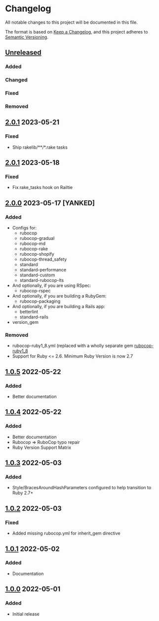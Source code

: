 # Changelog
All notable changes to this project will be documented in this file.

The format is based on [Keep a Changelog](https://keepachangelog.com/en/1.0.0/),
and this project adheres to [Semantic Versioning](https://semver.org/spec/v2.0.0.html).

## [Unreleased]
### Added
### Changed
### Fixed
### Removed

## [2.0.1] 2023-05-21
### Fixed
- Ship rakelib/**/*.rake tasks

## [2.0.1] 2023-05-18
### Fixed
- Fix rake_tasks hook on Railtie

## [2.0.0] 2023-05-17 [YANKED]
### Added
- Configs for:
  - rubocop
  - rubocop-gradual
  - rubocop-md
  - rubocop-rake
  - rubocop-shopify
  - rubocop-thread_safety
  - standard
  - standard-performance
  - standard-custom
  - standard-rubocop-lts
- And optionally, if you are using RSpec:
  - rubocop-rspec
- And optionally, if you are building a RubyGem:
  - rubocop-packaging
- And optionally, if you are building a Rails app:
  - betterlint
  - standard-rails
- version_gem
### Removed
- rubocop-ruby1_8.yml (replaced with a wholly separate gem [rubocop-ruby1_8](https://gitlab.com/rubocop-lts/rubocop-ruby1_8)
- Support for Ruby <= 2.6. Minimum Ruby Version is now 2.7

## [1.0.5] 2022-05-22
### Added
- Better documentation

## [1.0.4] 2022-05-22
### Added
- Better documentation
- Rubocop => RuboCop typo repair
- Ruby Version Support Matrix

## [1.0.3] 2022-05-03
### Added
- Style/BracesAroundHashParameters configured to help transition to Ruby 2.7+

## [1.0.2] 2022-05-03
### Fixed
- Added missing rubocop.yml for inherit_gem directive

## [1.0.1] 2022-05-02
### Added
- Documentation

## [1.0.0] 2022-05-01
### Added
- Initial release

[Unreleased]: https://github.com/rubocop-lts/rubocop-ruby2_0/compare/v2.0.2...HEAD
[2.0.2]: https://github.com/rubocop-lts/rubocop-ruby2_0/compare/v2.0.1...v2.0.2
[2.0.1]: https://github.com/rubocop-lts/rubocop-ruby2_0/compare/v2.0.0...v2.0.1
[2.0.0]: https://github.com/rubocop-lts/rubocop-ruby2_0/compare/v1.0.5...v2.0.0
[1.0.5]: https://github.com/rubocop-lts/rubocop-ruby2_0/compare/v1.0.4...v1.0.5
[1.0.4]: https://github.com/rubocop-lts/rubocop-ruby2_0/compare/v1.0.3...v1.0.4
[1.0.3]: https://github.com/rubocop-lts/rubocop-ruby2_0/compare/v1.0.2...v1.0.3
[1.0.2]: https://github.com/rubocop-lts/rubocop-ruby2_0/compare/v1.0.1...v1.0.2
[1.0.1]: https://github.com/rubocop-lts/rubocop-ruby2_0/compare/v1.0.0...v1.0.1
[1.0.0]: https://github.com/rubocop-lts/rubocop-ruby2_0/compare/8fb0f104adf43c5a0e3487b390f91881f79e4d89...v1.0.0
